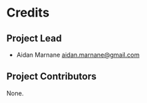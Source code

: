 Credits
=======

Project Lead
----------------

* Aidan Marnane <aidan.marnane@gmail.com>

Project Contributors
------------

None.
